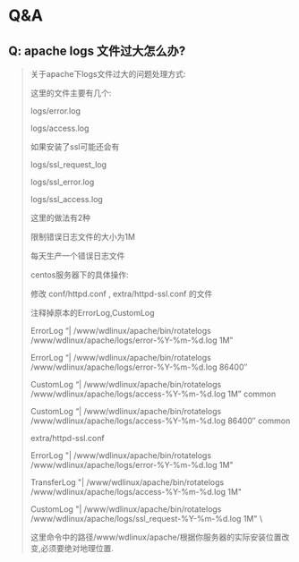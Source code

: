 # Q&A

## Q: apache logs 文件过大怎么办?

> 关于apache下logs文件过大的问题处理方式:
>
> 这里的文件主要有几个:
>
> logs/error.log 
>
> logs/access.log 
>
> 如果安装了ssl可能还会有
>
> logs/ssl_request_log
>
> logs/ssl_error.log
>
> logs/ssl_access.log
>
> 
>
> 这里的做法有2种
>
> 限制错误日志文件的大小为1M
>
> 每天生产一个错误日志文件
>
> 
>
> centos服务器下的具体操作:
>
> 修改 conf/httpd.conf , extra/httpd-ssl.conf 的文件
>
> 注释掉原本的ErrorLog,CustomLog
>
> ErrorLog “| /www/wdlinux/apache/bin/rotatelogs /www/wdlinux/apache/logs/error-%Y-%m-%d.log 1M”
>
> ErrorLog “| /www/wdlinux/apache/bin/rotatelogs /www/wdlinux/apache/logs/error-%Y-%m-%d.log 86400″
>
> 
>
> CustomLog “| /www/wdlinux/apache/bin/rotatelogs /www/wdlinux/apache/logs/access-%Y-%m-%d.log 1M” common
>
> CustomLog “| /www/wdlinux/apache/bin/rotatelogs /www/wdlinux/apache/logs/access-%Y-%m-%d.log 86400″ common
>
> 
>
> extra/httpd-ssl.conf
>
> ErrorLog "| /www/wdlinux/apache/bin/rotatelogs /www/wdlinux/apache/logs/error-%Y-%m-%d.log 1M"
>
> TransferLog "| /www/wdlinux/apache/bin/rotatelogs /www/wdlinux/apache/logs/access-%Y-%m-%d.log 1M"
>
> CustomLog "| /www/wdlinux/apache/bin/rotatelogs /www/wdlinux/apache/logs/ssl_request-%Y-%m-%d.log 1M" \
>
> 
>
> 这里命令中的路径/www/wdlinux/apache/根据你服务器的实际安装位置改变,必须要绝对地理位置.



